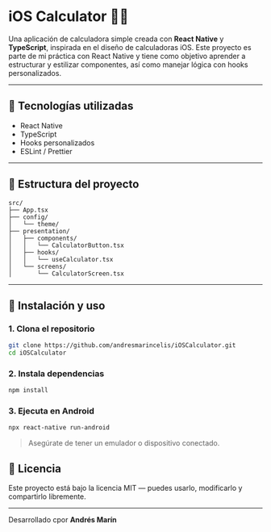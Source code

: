 # iOS Calculator 📱➗

Una aplicación de calculadora simple creada con **React Native** y **TypeScript**, inspirada en el diseño de calculadoras iOS. Este proyecto es parte de mi práctica con React Native y tiene como objetivo aprender a estructurar y estilizar componentes, así como manejar lógica con hooks personalizados.

---

## 🚀 Tecnologías utilizadas

- React Native
- TypeScript
- Hooks personalizados
- ESLint / Prettier

---

## 📂 Estructura del proyecto

```
src/
├── App.tsx
├── config/
│   └── theme/
├── presentation/
│   ├── components/
│   │   └── CalculatorButton.tsx
│   ├── hooks/
│   │   └── useCalculator.tsx
│   └── screens/
│       └── CalculatorScreen.tsx
```

---

## 💠 Instalación y uso

### 1. Clona el repositorio

```bash
git clone https://github.com/andresmarincelis/iOSCalculator.git
cd iOSCalculator
```

### 2. Instala dependencias

```bash
npm install
```

### 3. Ejecuta en Android

```bash
npx react-native run-android
```

> Asegúrate de tener un emulador o dispositivo conectado.

## 📄 Licencia

Este proyecto está bajo la licencia MIT — puedes usarlo, modificarlo y compartirlo libremente.

---

Desarrollado cpor **Andrés Marín**
